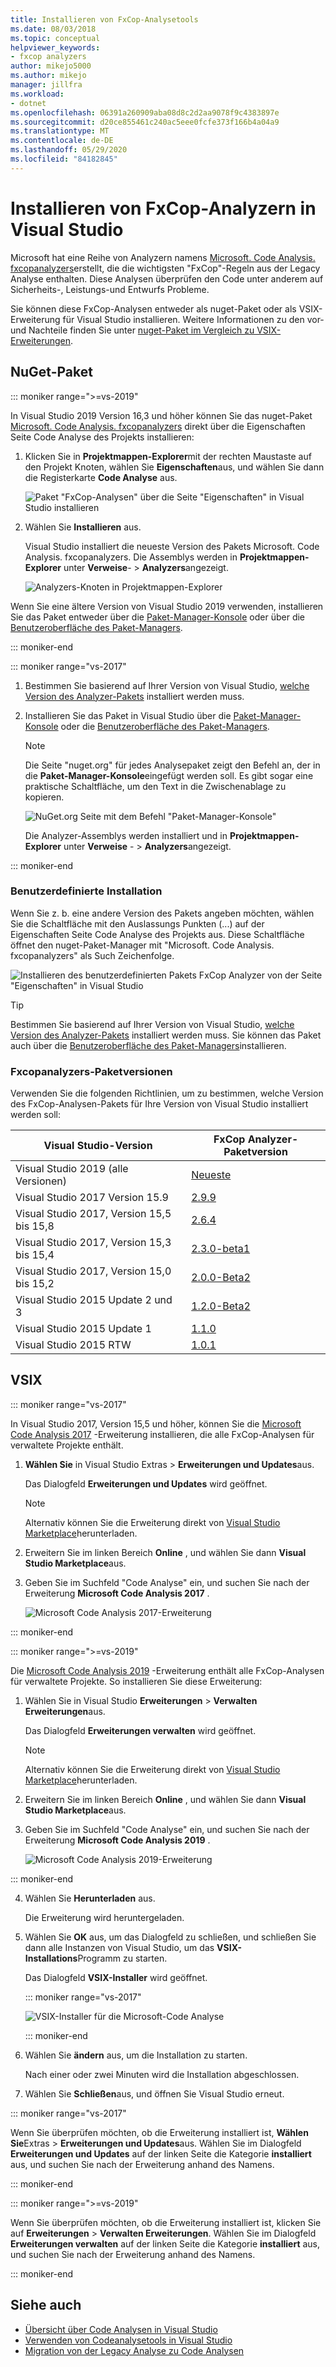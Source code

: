 ```yaml
---
title: Installieren von FxCop-Analysetools
ms.date: 08/03/2018
ms.topic: conceptual
helpviewer_keywords:
- fxcop analyzers
author: mikejo5000
ms.author: mikejo
manager: jillfra
ms.workload:
- dotnet
ms.openlocfilehash: 06391a260909aba08d8c2d2aa9078f9c4383897e
ms.sourcegitcommit: d20ce855461c240ac5eee0fcfe373f166b4a04a9
ms.translationtype: MT
ms.contentlocale: de-DE
ms.lasthandoff: 05/29/2020
ms.locfileid: "84182845"
---
```

# <a name="install-fxcop-analyzers-in-visual-studio"></a>Installieren von FxCop-Analyzern in Visual Studio

Microsoft hat eine Reihe von Analyzern namens [Microsoft. Code Analysis. fxcopanalyzers](https://www.nuget.org/packages/Microsoft.CodeAnalysis.FxCopAnalyzers)erstellt, die die wichtigsten "FxCop"-Regeln aus der Legacy Analyse enthalten. Diese Analysen überprüfen den Code unter anderem auf Sicherheits-, Leistungs-und Entwurfs Probleme.

Sie können diese FxCop-Analysen entweder als nuget-Paket oder als VSIX-Erweiterung für Visual Studio installieren. Weitere Informationen zu den vor-und Nachteile finden Sie unter [nuget-Paket im Vergleich zu VSIX-Erweiterungen](roslyn-analyzers-overview.md#nuget-package-versus-vsix-extension).

## <a name="nuget-package"></a>NuGet-Paket

::: moniker range=">=vs-2019"

In Visual Studio 2019 Version 16,3 und höher können Sie das nuget-Paket [Microsoft. Code Analysis. fxcopanalyzers](https://www.nuget.org/packages/Microsoft.CodeAnalysis.FxCopAnalyzers) direkt über die Eigenschaften Seite Code Analyse des Projekts installieren:

1. Klicken Sie in **Projektmappen-Explorer**mit der rechten Maustaste auf den Projekt Knoten, wählen Sie **Eigenschaften**aus, und wählen Sie dann die Registerkarte **Code Analyse** aus.

   ![Paket "FxCop-Analysen" über die Seite "Eigenschaften" in Visual Studio installieren](media/install-fxcop-properties-page.png)

2. Wählen Sie **Installieren** aus.

   Visual Studio installiert die neueste Version des Pakets Microsoft. Code Analysis. fxcopanalyzers. Die Assemblys werden in **Projektmappen-Explorer** unter **Verweise**-  >  **Analyzers**angezeigt.

   ![Analyzers-Knoten in Projektmappen-Explorer](media/solution-explorer-analyzers-node.png)

Wenn Sie eine ältere Version von Visual Studio 2019 verwenden, installieren Sie das Paket entweder über die [Paket-Manager-Konsole](/nuget/quickstart/install-and-use-a-package-in-visual-studio#package-manager-console) oder über die [Benutzeroberfläche des Paket-Managers](/nuget/quickstart/install-and-use-a-package-in-visual-studio#package-manager-console).

::: moniker-end

::: moniker range="vs-2017"

1. Bestimmen Sie basierend auf Ihrer Version von Visual Studio, [welche Version des Analyzer-Pakets](#fxcopanalyzers-package-versions) installiert werden muss.

2. Installieren Sie das Paket in Visual Studio über die [Paket-Manager-Konsole](/nuget/quickstart/install-and-use-a-package-in-visual-studio#package-manager-console) oder die [Benutzeroberfläche des Paket-Managers](/nuget/quickstart/install-and-use-a-package-in-visual-studio#package-manager-console).

   > [!NOTE]
   > Die Seite "nuget.org" für jedes Analysepaket zeigt den Befehl an, der in die **Paket-Manager-Konsole**eingefügt werden soll. Es gibt sogar eine praktische Schaltfläche, um den Text in die Zwischenablage zu kopieren.
   >
   > ![NuGet.org Seite mit dem Befehl "Paket-Manager-Konsole"](media/nuget-package-manager-command.png)

   Die Analyzer-Assemblys werden installiert und in **Projektmappen-Explorer** unter **Verweise** - > **Analyzers**angezeigt.

::: moniker-end

### <a name="custom-installation"></a>Benutzerdefinierte Installation

Wenn Sie z. b. eine andere Version des Pakets angeben möchten, wählen Sie die Schaltfläche mit den Auslassungs Punkten (...) auf der Eigenschaften Seite Code Analyse des Projekts aus. Diese Schaltfläche öffnet den nuget-Paket-Manager mit "Microsoft. Code Analysis. fxcopanalyzers" als Such Zeichenfolge.

![Installieren des benutzerdefinierten Pakets FxCop Analyzer von der Seite "Eigenschaften" in Visual Studio](media/install-fxcop-properties-page-ellipsis.png)

> [!TIP]
> Bestimmen Sie basierend auf Ihrer Version von Visual Studio, [welche Version des Analyzer-Pakets](#fxcopanalyzers-package-versions) installiert werden muss. Sie können das Paket auch über die [Benutzeroberfläche des Paket-Managers](/nuget/quickstart/install-and-use-a-package-in-visual-studio#package-manager-console)installieren.

### <a name="fxcopanalyzers-package-versions"></a>Fxcopanalyzers-Paketversionen

Verwenden Sie die folgenden Richtlinien, um zu bestimmen, welche Version des FxCop-Analysen-Pakets für Ihre Version von Visual Studio installiert werden soll:

| Visual Studio-Version | FxCop Analyzer-Paketversion |
| - | - |
| Visual Studio 2019 (alle Versionen) | [Neueste](https://www.nuget.org/packages/Microsoft.CodeAnalysis.FxCopAnalyzers/) | 
| Visual Studio 2017 Version 15.9 | [2.9.9](https://www.nuget.org/packages/Microsoft.CodeAnalysis.FxCopAnalyzers/2.9.9) |
| Visual Studio 2017, Version 15,5 bis 15,8 | [2.6.4](https://www.nuget.org/packages/Microsoft.CodeAnalysis.FxCopAnalyzers/2.6.4) |
| Visual Studio 2017, Version 15,3 bis 15,4 | [2.3.0-beta1](https://www.nuget.org/packages/Microsoft.CodeAnalysis.FxCopAnalyzers/2.3.0-beta1) |
| Visual Studio 2017, Version 15,0 bis 15,2 | [2.0.0-Beta2](https://www.nuget.org/packages/Microsoft.CodeAnalysis.FxCopAnalyzers/2.0.0-beta2) |
| Visual Studio 2015 Update 2 und 3 | [1.2.0-Beta2](https://www.nuget.org/packages/Microsoft.CodeAnalysis.FxCopAnalyzers/1.2.0-beta2) |
| Visual Studio 2015 Update 1 | [1.1.0](https://www.nuget.org/packages/Microsoft.CodeAnalysis.FxCopAnalyzers/1.1.0) |
| Visual Studio 2015 RTW | [1.0.1](https://www.nuget.org/packages/Microsoft.CodeAnalysis.FxCopAnalyzers/1.0.1) |

## <a name="vsix"></a>VSIX

::: moniker range="vs-2017"

In Visual Studio 2017, Version 15,5 und höher, können Sie die [Microsoft Code Analysis 2017](https://marketplace.visualstudio.com/items?itemName=VisualStudioPlatformTeam.MicrosoftCodeAnalysis2017) -Erweiterung installieren, die alle FxCop-Analysen für verwaltete Projekte enthält.

1. **Wählen Sie** in Visual Studio Extras > **Erweiterungen und Updates**aus.

   Das Dialogfeld **Erweiterungen und Updates** wird geöffnet.

   > [!NOTE]
   > Alternativ können Sie die Erweiterung direkt von [Visual Studio Marketplace](https://marketplace.visualstudio.com/items?itemName=VisualStudioPlatformTeam.MicrosoftCodeAnalysis2017)herunterladen.

2. Erweitern Sie im linken Bereich **Online** , und wählen Sie dann **Visual Studio Marketplace**aus.

3. Geben Sie im Suchfeld "Code Analyse" ein, und suchen Sie nach der Erweiterung **Microsoft Code Analysis 2017** .

   ![Microsoft Code Analysis 2017-Erweiterung](media/extensions-and-updates-code-analysis.png)

::: moniker-end

::: moniker range=">=vs-2019"

Die [Microsoft Code Analysis 2019](https://marketplace.visualstudio.com/items?itemName=VisualStudioPlatformTeam.MicrosoftCodeAnalysis2019) -Erweiterung enthält alle FxCop-Analysen für verwaltete Projekte. So installieren Sie diese Erweiterung:

1. Wählen Sie in Visual Studio **Erweiterungen** > **Verwalten Erweiterungen**aus.

   Das Dialogfeld **Erweiterungen verwalten** wird geöffnet.

   > [!NOTE]
   > Alternativ können Sie die Erweiterung direkt von [Visual Studio Marketplace](https://marketplace.visualstudio.com/items?itemName=VisualStudioPlatformTeam.MicrosoftCodeAnalysis2019)herunterladen.

2. Erweitern Sie im linken Bereich **Online** , und wählen Sie dann **Visual Studio Marketplace**aus.

3. Geben Sie im Suchfeld "Code Analyse" ein, und suchen Sie nach der Erweiterung **Microsoft Code Analysis 2019** .

   ![Microsoft Code Analysis 2019-Erweiterung](media/manage-extensions-code-analysis.png)

::: moniker-end

4. Wählen Sie **Herunterladen** aus.

   Die Erweiterung wird heruntergeladen.

5. Wählen Sie **OK** aus, um das Dialogfeld zu schließen, und schließen Sie dann alle Instanzen von Visual Studio, um das **VSIX-Installations**Programm zu starten.

   Das Dialogfeld **VSIX-Installer** wird geöffnet.

   ::: moniker range="vs-2017"

   ![VSIX-Installer für die Microsoft-Code Analyse](media/vsix-installer-code-analysis.png)

   ::: moniker-end

6. Wählen Sie **ändern** aus, um die Installation zu starten.

   Nach einer oder zwei Minuten wird die Installation abgeschlossen.

7. Wählen Sie **Schließen**aus, und öffnen Sie Visual Studio erneut.

::: moniker range="vs-2017"

Wenn Sie überprüfen möchten, ob die Erweiterung installiert ist, **Wählen Sie**Extras  >  **Erweiterungen und Updates**aus. Wählen Sie im Dialogfeld **Erweiterungen und Updates** auf der linken Seite die Kategorie **installiert** aus, und suchen Sie nach der Erweiterung anhand des Namens.

::: moniker-end

::: moniker range=">=vs-2019"

Wenn Sie überprüfen möchten, ob die Erweiterung installiert ist, klicken Sie auf **Erweiterungen**  >  **Verwalten Erweiterungen**. Wählen Sie im Dialogfeld **Erweiterungen verwalten** auf der linken Seite die Kategorie **installiert** aus, und suchen Sie nach der Erweiterung anhand des Namens.

::: moniker-end

## <a name="see-also"></a>Siehe auch

- [Übersicht über Code Analysen in Visual Studio](../code-quality/roslyn-analyzers-overview.md)
- [Verwenden von Codeanalysetools in Visual Studio](../code-quality/use-roslyn-analyzers.md)
- [Migration von der Legacy Analyse zu Code Analysen](../code-quality/migrate-from-legacy-analysis-to-fxcop-analyzers.md)
